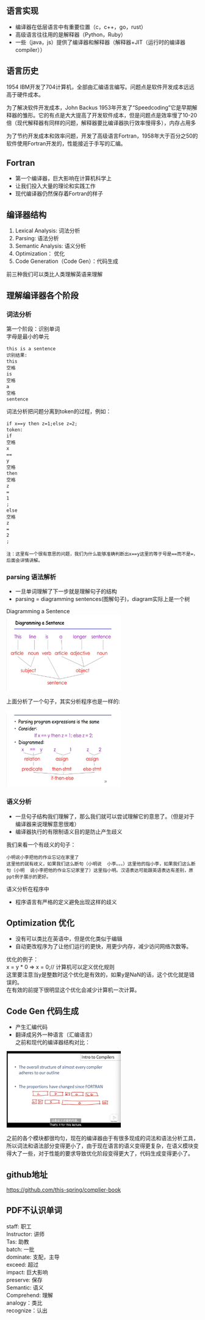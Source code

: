 <!--
 * @Author: xiuquanxu
 * @Company: kaochong
 * @Date: 2020-09-13 01:43:25
 * @LastEditors: xiuquanxu
 * @LastEditTime: 2020-09-13 16:02:04
-->
## 语言实现  
- 编译器在低层语言中有重要位置（c，c++，go，rust）  
- 高级语言往往用的是解释器（Python，Ruby）
- 一些（java，js）提供了编译器和解释器（解释器+JIT（运行时的编译器compiler））

## 语言历史  
1954 IBM开发了704计算机，全部由汇编语言编写。问题点是软件开发成本远远高于硬件成本。  

为了解决软件开发成本，John Backus 1953年开发了“Speedcoding”它是早期解释器的雏形。它的有点是大大提高了开发软件成本，但是问题点是效率慢了10-20倍（现代解释器有同样的问题，解释器要比编译器执行效率慢得多），内存占用多

为了节约开发成本和效率问题，开发了高级语言Fortran，1958年大于百分之50的软件使用Fortran开发的，性能接近于手写的汇编。  

## Fortran  

- 第一个编译器，巨大影响在计算机科学上  
- 让我们投入大量的理论和实践工作    
- 现代编译器仍然保存着Fortran的样子  

## 编译器结构  

1. Lexical Analysis:  词法分析  
2. Parsing: 语法分析  
3. Semantic Analysis: 语义分析  
4. Optimization： 优化  
5. Code Generation（Code Gen）：代码生成

前三种我们可以类比人类理解英语来理解  

## 理解编译器各个阶段  

### 词法分析  

第一个阶段：识别单词  
字母是最小的单元  
```
this is a sentence  
识别结果:  
this
空格
is
空格
a
空格
sentence
```
词法分析把问题分离到token的过程，例如：  

```
if x==y then z=1;else z=2;
token:  
if
空格
x
==
y
空格
then
空格
z
=
1
;
else
空格
z
=
2
;

注：这里有一个很有意思的问题，我们为什么能够准确判断出x==y这里的等于号是==而不是=，后面会详情讲解。
```  

### parsing 语法解析  
- 一旦单词理解了下一步就是理解句子的结构  
- parsing = diagramming sentences(图解句子)，diagram实际上是一个树  

Diagramming a Sentence  
<img src="./01-01/01-01.1.jpg" height="200px" width="300px"/>

上面分析了一个句子，其实分析程序也是一样的:  

<img src="./01-01/01-01.2.jpg" height="200px" width="300px">  

### 语义分析  
- 一旦句子结构我们理解了，那么我们就可以尝试理解它的意思了。（但是对于编译器来说理解意思很难）  
- 编译器执行的有限制语义目的是防止产生歧义  

我们来看一个有歧义的句子：  
```
小明说小李把他的作业忘记在家里了  
这里他的就有歧义，如果我们这么断句（小明说  小李。。。）这里他的指小李，如果我们这么断句（小明  说小李把他的作业忘记家里了）这里指小明。汉语表达可能跟英语表达有差别，原ppt例子展示的更好。  
```  

语义分析在程序中  
- 程序语言有严格的定义避免出现这样的歧义  

## Optimization  优化  

- 没有可以类比在英语中，但是优化类似于编辑  
- 自动更改程序为了让他们运行的更快，用更少内存，减少访问网络次数等。  

优化的例子：  
x = y * 0 => x = 0;// 计算机可以定义优化规则  
这里要注意当y是整数时这个优化是有效的，如果y是NaN的话，这个优化就是错误的。  
在有效的前提下很明显这个优化会减少计算机一次计算。

## Code Gen 代码生成  
- 产生汇编代码
- 翻译成另外一种语言（汇编语言）   
之前和现代的编译器结构对比：  

<img src="./01-01/01-01.3.jpg" height="200px" width="300px">  

之前的各个模块都很均匀，现在的编译器由于有很多现成的词法和语法分析工具，所以词法和语法部分变得更小了，由于现在语言的语义变得更复杂，在语义模块变得大了一些，对于性能的要求导致优化阶段变得更大了，代码生成变得更小了。

## github地址  
https://github.com/this-spring/complier-book

## PDF不认识单词  

staff: 职工  
Instructor: 讲师  
Tas: 助教  
batch: 一批  
dominate: 支配，主导  
exceed: 超过  
impact: 巨大影响  
preserve: 保存  
Semantic: 语义  
Comprehend: 理解  
analogy：类比  
recognize：认出  

